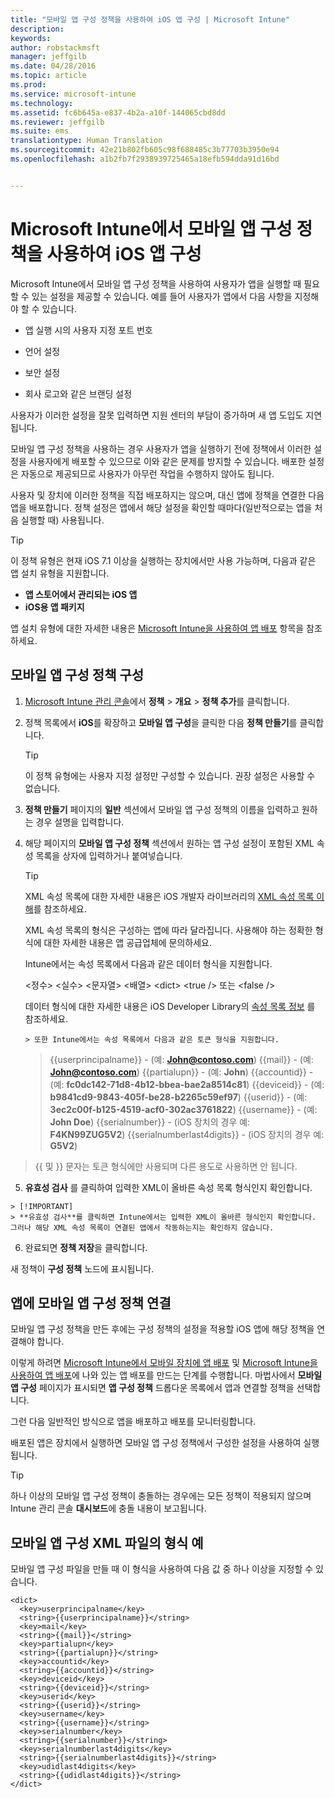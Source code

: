 ```yaml
---
title: "모바일 앱 구성 정책을 사용하여 iOS 앱 구성 | Microsoft Intune"
description: 
keywords: 
author: robstackmsft
manager: jeffgilb
ms.date: 04/28/2016
ms.topic: article
ms.prod: 
ms.service: microsoft-intune
ms.technology: 
ms.assetid: fc6b645a-e837-4b2a-a10f-144065cbd8dd
ms.reviewer: jeffgilb
ms.suite: ems
translationtype: Human Translation
ms.sourcegitcommit: 42e21b802fb605c98f688485c3b77703b3950e94
ms.openlocfilehash: a1b2fb7f2938939725465a18efb594dda91d16bd


---
```


# Microsoft Intune에서 모바일 앱 구성 정책을 사용하여 iOS 앱 구성
Microsoft Intune에서 모바일 앱 구성 정책을 사용하여 사용자가 앱을 실행할 때 필요할 수 있는 설정을 제공할 수 있습니다. 예를 들어 사용자가 앱에서 다음 사항을 지정해야 할 수 있습니다.

-   앱 실행 시의 사용자 지정 포트 번호

-   언어 설정

-   보안 설정

-   회사 로고와 같은 브랜딩 설정

사용자가 이러한 설정을 잘못 입력하면 지원 센터의 부담이 증가하며 새 앱 도입도 지연됩니다.

모바일 앱 구성 정책을 사용하는 경우 사용자가 앱을 실행하기 전에 정책에서 이러한 설정을 사용자에게 배포할 수 있으므로 이와 같은 문제를 방지할 수 있습니다. 배포한 설정은 자동으로 제공되므로 사용자가 아무런 작업을 수행하지 않아도 됩니다.

사용자 및 장치에 이러한 정책을 직접 배포하지는 않으며, 대신 앱에 정책을 연결한 다음 앱을 배포합니다. 정책 설정은 앱에서 해당 설정을 확인할 때마다(일반적으로는 앱을 처음 실행할 때) 사용됩니다.

> [!TIP]
> 이 정책 유형은 현재 iOS 7.1 이상을 실행하는 장치에서만 사용 가능하며, 다음과 같은 앱 설치 유형을 지원합니다.
> 
> -   **앱 스토어에서 관리되는 iOS 앱**
> -   **iOS용 앱 패키지**
> 
> 앱 설치 유형에 대한 자세한 내용은 [Microsoft Intune을 사용하여 앱 배포](deploy-apps.md) 항목을 참조하세요.

## 모바일 앱 구성 정책 구성

1.  [Microsoft Intune 관리 콘솔](https://manage.microsoft.com)에서 **정책** &gt; **개요** &gt; **정책 추가**를 클릭합니다.

2.  정책 목록에서 **iOS**를 확장하고 **모바일 앱 구성**을 클릭한 다음 **정책 만들기**를 클릭합니다.

    > [!TIP]
    > 이 정책 유형에는 사용자 지정 설정만 구성할 수 있습니다. 권장 설정은 사용할 수 없습니다.

3.   **정책 만들기** 페이지의 **일반** 섹션에서 모바일 앱 구성 정책의 이름을 입력하고 원하는 경우 설명을 입력합니다.

4.  해당 페이지의 **모바일 앱 구성 정책** 섹션에서 원하는 앱 구성 설정이 포함된 XML 속성 목록을 상자에 입력하거나 붙여넣습니다.

    > [!TIP]
    > XML 속성 목록에 대한 자세한 내용은 iOS 개발자 라이브러리의 [XML 속성 목록 이해](https://developer.apple.com/library/ios/documentation/Cocoa/Conceptual/PropertyLists/UnderstandXMLPlist/UnderstandXMLPlist.html)를 참조하세요.
    > 
    > XML 속성 목록의 형식은 구성하는 앱에 따라 달라집니다. 사용해야 하는 정확한 형식에 대한 자세한 내용은 앱 공급업체에 문의하세요.
    > 
    > Intune에서는 속성 목록에서 다음과 같은 데이터 형식을 지원합니다.
    > 
    > &lt;정수&gt;
    > &lt;실수&gt;
    > &lt;문자열&gt;
    > &lt;배열&gt;
    > &lt;dict&gt;
    > &lt;true /&gt; 또는 &lt;false /&gt;
    > 
    > 데이터 형식에 대한 자세한 내용은 iOS Developer Library의 [속성 목록 정보](https://developer.apple.com/library/ios/documentation/Cocoa/Conceptual/PropertyLists/AboutPropertyLists/AboutPropertyLists.html) 를 참조하세요.
    >
        > 또한 Intune에서는 속성 목록에서 다음과 같은 토큰 형식을 지원합니다.
    >    
    > \{\{userprincipalname\}\} - (예: **John@contoso.com**) \{\{mail\}\} - (예: **John@contoso.com**) \{\{partialupn\}\} - (예: **John**) \{\{accountid\}\} - (예: **fc0dc142-71d8-4b12-bbea-bae2a8514c81**) \{\{deviceid\}\} - (예: **b9841cd9-9843-405f-be28-b2265c59ef97**) \{\{userid\}\} - (예: **3ec2c00f-b125-4519-acf0-302ac3761822**) \{\{username\}\} - (예: **John Doe**) \{\{serialnumber\}\} - (iOS 장치의 경우 예: **F4KN99ZUG5V2**) \{\{serialnumberlast4digits\}\} - (iOS 장치의 경우 예: **G5V2**)
>
> \{\{ 및 \}\} 문자는 토큰 형식에만 사용되며 다른 용도로 사용하면 안 됩니다.




5.   **유효성 검사** 를 클릭하여 입력한 XML이 올바른 속성 목록 형식인지 확인합니다.

    > [!IMPORTANT]
    > **유효성 검사**를 클릭하면 Intune에서는 입력한 XML이 올바른 형식인지 확인합니다. 그러나 해당 XML 속성 목록이 연결된 앱에서 작동하는지는 확인하지 않습니다.

6.  완료되면 **정책 저장**을 클릭합니다.

새 정책이 **구성 정책** 노드에 표시됩니다.

## 앱에 모바일 앱 구성 정책 연결
모바일 앱 구성 정책을 만든 후에는 구성 정책의 설정을 적용할 iOS 앱에 해당 정책을 연결해야 합니다.

이렇게 하려면 [Microsoft Intune에서 모바일 장치에 앱 배포](add-apps-for-mobile-devices-in-microsoft-intune.md) 및 [Microsoft Intune을 사용하여 앱 배포](deploy-apps-in-microsoft-intune.md)에 나와 있는 앱 배포를 만드는 단계를 수행합니다. 마법사에서 **모바일 앱 구성** 페이지가 표시되면 **앱 구성 정책** 드롭다운 목록에서 앱과 연결할 정책을 선택합니다.

그런 다음 일반적인 방식으로 앱을 배포하고 배포를 모니터링합니다.

배포된 앱은 장치에서 실행하면 모바일 앱 구성 정책에서 구성한 설정을 사용하여 실행됩니다.

> [!TIP]
> 하나 이상의 모바일 앱 구성 정책이 충돌하는 경우에는 모든 정책이 적용되지 않으며 Intune 관리 콘솔 **대시보드**에 충돌 내용이 보고됩니다.

## 모바일 앱 구성 XML 파일의 형식 예

모바일 앱 구성 파일을 만들 때 이 형식을 사용하여 다음 값 중 하나 이상을 지정할 수 있습니다.

```
<dict>
  <key>userprincipalname</key>
  <string>{{userprincipalname}}</string>
  <key>mail</key>
  <string>{{mail}}</string>
  <key>partialupn</key>
  <string>{{partialupn}}</string>
  <key>accountid</key>
  <string>{{accountid}}</string>
  <key>deviceid</key>
  <string>{{deviceid}}</string>
  <key>userid</key>
  <string>{{userid}}</string>
  <key>username</key>
  <string>{{username}}</string>
  <key>serialnumber</key>
  <string>{{serialnumber}}</string>
  <key>serialnumberlast4digits</key>
  <string>{{serialnumberlast4digits}}</string>
  <key>udidlast4digits</key>
  <string>{{udidlast4digits}}</string>
</dict>

```





<!--HONumber=Jun16_HO4-->


